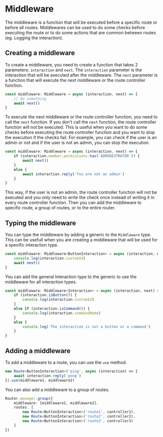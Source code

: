 # Middleware
The middleware is a function that will be executed before a specific route or before all routes.
Middlewares can be used to do some checks before executing the route or to do some actions that are common between routes
(eg. Logging the interaction).
## Creating a middleware
To create a middleware, you need to create a function that takes 2 parameters: `interaction` and `next`.
The `interaction` parameter is the interaction that will be executed after the middleware.
The `next` parameter is a function that will execute the next middleware or the route controller function.
```ts
const middleware: Middleware = async (interaction, next) => {
    // Do something
    await next()
}
```
To execute the next middleware or the route controller function, you need to call the `next` function.
If you don't call the `next` function, the route controller function will not be executed.
This is useful when you want to do some checks before executing the route controller function and you want to stop the execution if the checks fail.
For example, you can check if the user is an admin or not and if the user is not an admin, you can stop the execution.
```ts
const middleware: Middleware = async (interaction, next) => {
    if (interaction.member.permissions.has('ADMINISTRATOR')) {
        await next()
    }
    else {
        await interaction.reply('You are not an admin')
    }
}
```
This way, if the user is not an admin, the route controller function will not be executed
and you only need to write the check once instead of writing it in every route controller function.
Then you can add the middleware to specific route, a group of routes, or to the entire router.

## Typing the middleware
You can type the middleware by adding a generic to the `Middleware` type.
This can be usefull when you are creating a middleware that will be used for a specific interaction type.
```ts
const middleware: Middleware<ButtonInteraction> = async (interaction, next) => {
    console.log(interaction.customId)
    await next()
}
```
You can add the general Interaction type to the generic to use the middleware for all interaction types.
```ts
const middleware: Middleware<Interaction> = async (interaction, next) => {
    if (interaction.isButton()) {
        console.log(interaction.customId)
    }
    else if (interaction.isCommand()) {
        console.log(interaction.commandName)
    }
    else {
        console.log('The interaction is not a button or a command')
    }
}
```
## Adding a middleware
To add a middleware to a route, you can use the `use` method.
```ts
new Route<ButtonInteraction>('ping', async (interaction) => {
    await interaction.reply('pong')
}).use(middleware1, middleware2)
```
You can also add a middleware to a group of routes.
```ts
Router.manager.group({
    middleware: [middleware1, middleware2],
    routes: [
        new Route<ButtonInteraction>('route1', controller1),
        new Route<ButtonInteraction>('route2', controller2),
        new Route<ButtonInteraction>('route3', controller3)
    ]
})
```

